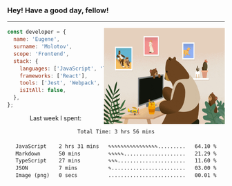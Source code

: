 ### Hey! Have a good day, fellow!
---
<img align='right' alt='GIF' vertical-align='center' src='./src/giphy.gif' width='280px' height='222px'/>

```javascript
const developer = {
  name: 'Eugene',
  surname: 'Molotov',
  scope: 'Frontend',
  stack: {
    languages: ['JavaScript', 'TypeScript'],
    frameworks: ['React'],
    tools: ['Jest', 'Webpack', 'Sass'],
    isItAll: false,
  },
};
```
<p align="center">
  Last week I spent:
</p>
<div align="center">
<!--START_SECTION:waka-->

```txt
Total Time: 3 hrs 56 mins

JavaScript    2 hrs 31 mins   ✎✎✎✎✎✎✎✎✎✎✎✎✎✎✎✎.........   64.10 %
Markdown      50 mins         ✎✎✎✎✎....................   21.29 %
TypeScript    27 mins         ✎✎✎......................   11.60 %
JSON          7 mins          ✎........................   03.00 %
Image (png)   0 secs          .........................   00.01 %
```

<!--END_SECTION:waka-->

